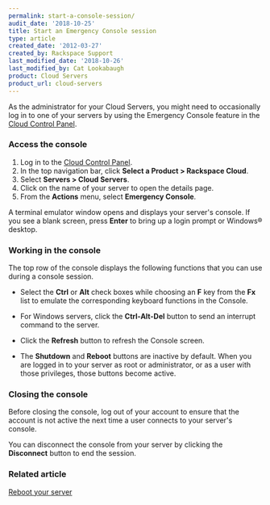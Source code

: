 ```yaml
---
permalink: start-a-console-session/
audit_date: '2018-10-25'
title: Start an Emergency Console session
type: article
created_date: '2012-03-27'
created_by: Rackspace Support
last_modified_date: '2018-10-26'
last_modified_by: Cat Lookabaugh
product: Cloud Servers
product_url: cloud-servers
---
```


As the administrator for your Cloud Servers, you might need to occasionally log
in to one of your servers by using the Emergency Console feature in the
[Cloud Control Panel](https://login.rackspace.com).

### Access the console

1.  Log in to the [Cloud Control Panel](https://login.rackspace.com).
2.  In the top navigation bar, click **Select a Product > Rackspace Cloud**.
3.  Select **Servers > Cloud Servers**.
4.  Click on the name of your server to open the details page.
5.  From the **Actions** menu, select **Emergency Console**.

A terminal emulator window opens and displays your server's console. If you see
a blank screen, press **Enter** to bring up a login prompt or Windows&reg; desktop.

### Working in the console

The top row of the console displays the following functions that you can use
during a console session.

- Select the **Ctrl** or **Alt** check boxes while choosing an **F** key from
the **Fx** list to emulate the corresponding keyboard functions in the Console.

- For Windows servers, click the **Ctrl-Alt-Del** button to send an interrupt
command to the server.

- Click the **Refresh** button to refresh the Console screen.

- The **Shutdown** and **Reboot** buttons are inactive by default. When you are
logged in to your server as root or administrator, or as a user with those
privileges, those buttons become active.

### Closing the console

Before closing the console, log out of your account to ensure that the account
is not active the next time a user connects to your server's console.

You can disconnect the console from your server by clicking the **Disconnect**
button to end the session.

### Related article

[Reboot your server](/how-to/reboot-your-server)
